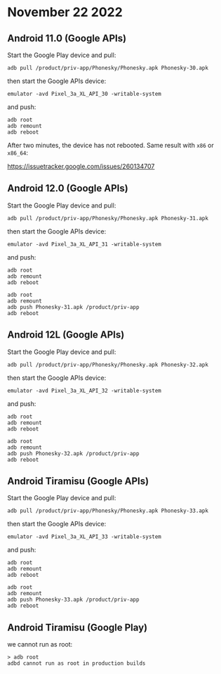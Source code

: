 # November 22 2022

## Android 11.0 (Google APIs)

Start the Google Play device and pull:

~~~
adb pull /product/priv-app/Phonesky/Phonesky.apk Phonesky-30.apk
~~~

then start the Google APIs device:

~~~
emulator -avd Pixel_3a_XL_API_30 -writable-system
~~~

and push:

~~~
adb root
adb remount
adb reboot
~~~

After two minutes, the device has not rebooted. Same result with `x86` or `x86_64`:

https://issuetracker.google.com/issues/260134707

## Android 12.0 (Google APIs)

Start the Google Play device and pull:

~~~
adb pull /product/priv-app/Phonesky/Phonesky.apk Phonesky-31.apk
~~~

then start the Google APIs device:

~~~
emulator -avd Pixel_3a_XL_API_31 -writable-system
~~~

and push:

~~~
adb root
adb remount
adb reboot

adb root
adb remount
adb push Phonesky-31.apk /product/priv-app
adb reboot
~~~

## Android 12L (Google APIs)

Start the Google Play device and pull:

~~~
adb pull /product/priv-app/Phonesky/Phonesky.apk Phonesky-32.apk
~~~

then start the Google APIs device:

~~~
emulator -avd Pixel_3a_XL_API_32 -writable-system
~~~

and push:

~~~
adb root
adb remount
adb reboot

adb root
adb remount
adb push Phonesky-32.apk /product/priv-app
adb reboot
~~~

## Android Tiramisu (Google APIs)

Start the Google Play device and pull:

~~~
adb pull /product/priv-app/Phonesky/Phonesky.apk Phonesky-33.apk
~~~

then start the Google APIs device:

~~~
emulator -avd Pixel_3a_XL_API_33 -writable-system
~~~

and push:

~~~
adb root
adb remount
adb reboot

adb root
adb remount
adb push Phonesky-33.apk /product/priv-app
adb reboot
~~~

## Android Tiramisu (Google Play)

we cannot run as root:

~~~
> adb root
adbd cannot run as root in production builds
~~~
